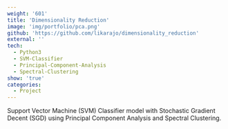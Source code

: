 ```yaml
---
weight: '601'
title: 'Dimensionality Reduction'
image: 'img/portfolio/pca.png'
github: 'https://github.com/likarajo/dimensionality_reduction'
external: ''
tech:
  - Python3
  - SVM-Classifier
  - Principal-Component-Analysis
  - Spectral-Clustering
show: 'true'
categories:
  - Project
---
```


Support Vector Machine (SVM) Classifier model with Stochastic Gradient Decent (SGD) using Principal Component Analysis and Spectral Clustering.
